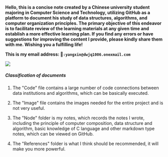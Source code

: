 **Hello, this is a concise note created by a Chinese university student majoring in Computer Science and Technology, utilizing GitHub as a platform to document his study of data structures, algorithms, and computer organization principles.  The primary objective of this endeavor is to facilitate review of the learning materials at any given time and establish a more effective learning plan.  If you find any errors or have suggestions for improving the content I provide, please kindly share them with me.  Wishing you a fulfilling life!**




**This is my email address:  📮`:yangxin@dwjq1006.onexmail.com`**

![](https://github.com/useryxin/CS/blob/main/Image/lucas-k-wQLAGv4_OYs-unsplash.png)

##### Classification of documents

1. The "Code" file contains a large number of code connections between data institutions and algorithms, which can be basically executed.

2. The "Image" file contains the images needed for the entire project and is not very useful.

3. The "Node" folder is my notes, which records the notes I wrote, including the principle of computer composition, data structure and algorithm, basic knowledge of C language and other markdown type notes, which can be viewed on GitHub.

4. The "References" folder is what I think should be recommended, it will make you more powerful.
